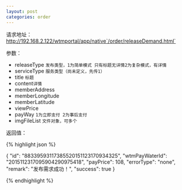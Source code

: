 ```yaml
---
layout: post
categories: order
---
```

请求地址：http://192.168.2.122/wtmportal/app/native`/order/releaseDemand.html`

参数：

- releaseType `发布类型，1为简单模式 只有标题无详情2为复杂模式，有详情`
- serviceType `服务类型（尚未定义，先传1）`
- title `标题`
- content`详情`
- memberAddress
- memberLongitude
- memberLatitude
- viewPrice
- payWay `1为立即支付 2为事后支付`
- imgFileList `文件对象，可多个`


返回值：

{% highlight json %}

{
   "id": "88339593117385520151123170934325",
    "wtmPayWaterId": "2015112317095904290975418",
    "payPrice": 108,
    "errorType": "none",
    "remark": "发布需求成功！",
    "success": true 
}

{% endhighlight %}
